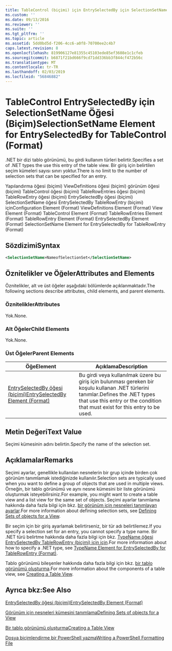```yaml
---
title: TableControl (biçimi) için EntrySelectedBy için SelectionSetName öğesi | Microsoft Docs
ms.custom: ''
ms.date: 09/13/2016
ms.reviewer: ''
ms.suite: ''
ms.tgt_pltfrm: ''
ms.topic: article
ms.assetid: 5dd0bd5d-f206-4cc6-a0f8-70700ee2c4b7
caps.latest.revision: 8
ms.openlocfilehash: 819906127e81355c45103ede85ef3608e1c1cfeb
ms.sourcegitcommit: b6871f21bd666f9cd71dd336bb3f844cf472b56c
ms.translationtype: MT
ms.contentlocale: tr-TR
ms.lasthandoff: 02/03/2019
ms.locfileid: "56846882"
---
```

# <a name="selectionsetname-element-for-entryselectedby-for-tablecontrol-format"></a><span data-ttu-id="e79cc-102">TableControl EntrySelectedBy için SelectionSetName Öğesi (Biçim)</span><span class="sxs-lookup"><span data-stu-id="e79cc-102">SelectionSetName Element for EntrySelectedBy for TableControl (Format)</span></span>

<span data-ttu-id="e79cc-103">.NET bir dizi tablo görünümü, bu girdi kullanım türleri belirtir.</span><span class="sxs-lookup"><span data-stu-id="e79cc-103">Specifies a set of .NET types the use this entry of the table view.</span></span> <span data-ttu-id="e79cc-104">Bir giriş için belirtilen seçim kümeleri sayısı sınırı yoktur.</span><span class="sxs-lookup"><span data-stu-id="e79cc-104">There is no limit to the number of selection sets that can be specified for an entry.</span></span>

<span data-ttu-id="e79cc-105">Yapılandırma öğesi (biçimi) ViewDefinitions öğesi (biçimi) görünüm öğesi (biçimi) TableControl öğesi (biçimi) TableRowEntries öğesi (biçimi) TableRowEntry öğesi (biçimi) EntrySelectedBy öğesi (biçimi) SelectionSetName öğesi EntrySelectedBy TableRowEntry (biçimi) için</span><span class="sxs-lookup"><span data-stu-id="e79cc-105">Configuration Element (Format) ViewDefinitions Element (Format) View Element (Format) TableControl Element (Format) TableRowEntries Element (Format) TableRowEntry Element (Format) EntrySelectedBy Element (Format) SelectionSetName Element for EntrySelectedBy for TableRowEntry (Format)</span></span>

## <a name="syntax"></a><span data-ttu-id="e79cc-106">Sözdizimi</span><span class="sxs-lookup"><span data-stu-id="e79cc-106">Syntax</span></span>

```xml
<SelectionSetName>NameofSelectionSet</SelectionSetName>
```

## <a name="attributes-and-elements"></a><span data-ttu-id="e79cc-107">Öznitelikler ve Öğeler</span><span class="sxs-lookup"><span data-stu-id="e79cc-107">Attributes and Elements</span></span>

<span data-ttu-id="e79cc-108">Öznitelikler, alt ve üst öğeler aşağıdaki bölümlerde açıklanmaktadır.</span><span class="sxs-lookup"><span data-stu-id="e79cc-108">The following sections describe attributes, child elements, and parent elements.</span></span>

### <a name="attributes"></a><span data-ttu-id="e79cc-109">Öznitelikler</span><span class="sxs-lookup"><span data-stu-id="e79cc-109">Attributes</span></span>

<span data-ttu-id="e79cc-110">Yok.</span><span class="sxs-lookup"><span data-stu-id="e79cc-110">None.</span></span>

### <a name="child-elements"></a><span data-ttu-id="e79cc-111">Alt Öğeler</span><span class="sxs-lookup"><span data-stu-id="e79cc-111">Child Elements</span></span>

<span data-ttu-id="e79cc-112">Yok.</span><span class="sxs-lookup"><span data-stu-id="e79cc-112">None.</span></span>

### <a name="parent-elements"></a><span data-ttu-id="e79cc-113">Üst Öğeler</span><span class="sxs-lookup"><span data-stu-id="e79cc-113">Parent Elements</span></span>

|<span data-ttu-id="e79cc-114">Öğe</span><span class="sxs-lookup"><span data-stu-id="e79cc-114">Element</span></span>|<span data-ttu-id="e79cc-115">Açıklama</span><span class="sxs-lookup"><span data-stu-id="e79cc-115">Description</span></span>|
|-------------|-----------------|
|[<span data-ttu-id="e79cc-116">EntrySelectedBy öğesi (biçimi)</span><span class="sxs-lookup"><span data-stu-id="e79cc-116">EntrySelectedBy Element (Format)</span></span>](./entryselectedby-element-for-tablerowentry-for-tablecontrol-format.md)|<span data-ttu-id="e79cc-117">Bu girdi veya kullanılmak üzere bu giriş için bulunması gereken bir koşulu kullanan .NET türlerini tanımlar.</span><span class="sxs-lookup"><span data-stu-id="e79cc-117">Defines the .NET types that use this entry or the condition that must exist for this entry to be used.</span></span>|

## <a name="text-value"></a><span data-ttu-id="e79cc-118">Metin Değeri</span><span class="sxs-lookup"><span data-stu-id="e79cc-118">Text Value</span></span>

<span data-ttu-id="e79cc-119">Seçimi kümesinin adını belirtin.</span><span class="sxs-lookup"><span data-stu-id="e79cc-119">Specify the name of the selection set.</span></span>

## <a name="remarks"></a><span data-ttu-id="e79cc-120">Açıklamalar</span><span class="sxs-lookup"><span data-stu-id="e79cc-120">Remarks</span></span>

<span data-ttu-id="e79cc-121">Seçimi ayarlar, genellikle kullanılan nesnelerin bir grup içinde birden çok görünüm tanımlamak istediğinizde kullanılır.</span><span class="sxs-lookup"><span data-stu-id="e79cc-121">Selection sets are typically used when you want to define a group of objects that are used in multiple views.</span></span> <span data-ttu-id="e79cc-122">Örneğin, bir tablo görünümü ve aynı nesne kümesini bir liste görünümü oluşturmak isteyebilirsiniz.</span><span class="sxs-lookup"><span data-stu-id="e79cc-122">For example, you might want to create a table view and a list view for the same set of objects.</span></span> <span data-ttu-id="e79cc-123">Seçimi ayarlar tanımlama hakkında daha fazla bilgi için bkz. [bir görünüm için nesneleri tanımlayan ayarlar](./defining-selection-sets.md).</span><span class="sxs-lookup"><span data-stu-id="e79cc-123">For more information about defining selection sets, see [Defining Sets of objects for a View](./defining-selection-sets.md).</span></span>

<span data-ttu-id="e79cc-124">Bir seçim için bir giriş ayarlamak belirtirseniz, bir tür adı belirtilemez.</span><span class="sxs-lookup"><span data-stu-id="e79cc-124">If you specify a selection set for an entry, you cannot specify a type name.</span></span> <span data-ttu-id="e79cc-125">Bir .NET türü belirtme hakkında daha fazla bilgi için bkz. [TypeName öğesi EntrySelectedBy TableRowEntry (biçimi) için için](./typename-element-for-entryselectedby-for-tablecontrol-format.md).</span><span class="sxs-lookup"><span data-stu-id="e79cc-125">For more information about how to specify a .NET type, see [TypeName Element for EntrySelectedBy for TableRowEntry (Format)](./typename-element-for-entryselectedby-for-tablecontrol-format.md).</span></span>

<span data-ttu-id="e79cc-126">Tablo görünümü bileşenler hakkında daha fazla bilgi için bkz. [bir tablo görünümü oluşturma](./creating-a-table-view.md).</span><span class="sxs-lookup"><span data-stu-id="e79cc-126">For more information about the components of a table view, see [Creating a Table View](./creating-a-table-view.md).</span></span>

## <a name="see-also"></a><span data-ttu-id="e79cc-127">Ayrıca bkz:</span><span class="sxs-lookup"><span data-stu-id="e79cc-127">See Also</span></span>

[<span data-ttu-id="e79cc-128">EntrySelectedBy öğesi (biçimi)</span><span class="sxs-lookup"><span data-stu-id="e79cc-128">EntrySelectedBy Element (Format)</span></span>](./entryselectedby-element-for-tablerowentry-for-tablecontrol-format.md)

[<span data-ttu-id="e79cc-129">Görünüm için nesneleri kümesini tanımlama</span><span class="sxs-lookup"><span data-stu-id="e79cc-129">Defining Sets of objects for a View</span></span>](./defining-selection-sets.md)

[<span data-ttu-id="e79cc-130">Bir tablo görünümü oluşturma</span><span class="sxs-lookup"><span data-stu-id="e79cc-130">Creating a Table View</span></span>](./creating-a-table-view.md)

[<span data-ttu-id="e79cc-131">Dosya biçimlendirme bir PowerShell yazma</span><span class="sxs-lookup"><span data-stu-id="e79cc-131">Writing a PowerShell Formatting File</span></span>](./writing-a-powershell-formatting-file.md)
